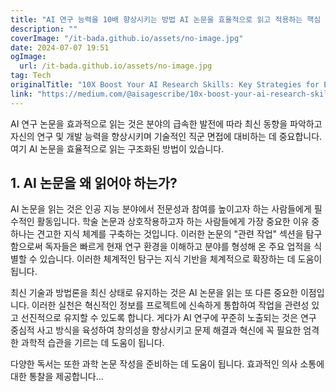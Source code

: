 ```yaml
---
title: "AI 연구 능력을 10배 향상시키는 방법 AI 논문을 효율적으로 읽고 적용하는 핵심 전략 "
description: ""
coverImage: "/it-bada.github.io/assets/no-image.jpg"
date: 2024-07-07 19:51
ogImage: 
  url: /it-bada.github.io/assets/no-image.jpg
tag: Tech
originalTitle: "10X Boost Your AI Research Skills: Key Strategies for Efficiently Reading and Applying AI Papers"
link: "https://medium.com/@aisagescribe/10x-boost-your-ai-research-skills-key-strategies-for-efficiently-reading-and-applying-ai-papers-1ffd1cae784b"
---
```



AI 연구 논문을 효과적으로 읽는 것은 분야의 급속한 발전에 따라 최신 동향을 파악하고 자신의 연구 및 개발 능력을 향상시키며 기술적인 직군 면접에 대비하는 데 중요합니다. 여기 AI 논문을 효율적으로 읽는 구조화된 방법이 있습니다.

## 1. AI 논문을 왜 읽어야 하는가?

AI 논문을 읽는 것은 인공 지능 분야에서 전문성과 참여를 높이고자 하는 사람들에게 필수적인 활동입니다. 학술 논문과 상호작용하고자 하는 사람들에게 가장 중요한 이유 중 하나는 견고한 지식 체계를 구축하는 것입니다. 이러한 논문의 "관련 작업" 섹션을 탐구함으로써 독자들은 빠르게 현재 연구 환경을 이해하고 분야를 형성해 온 주요 업적을 식별할 수 있습니다. 이러한 체계적인 탐구는 지식 기반을 체계적으로 확장하는 데 도움이 됩니다.

최신 기술과 방법론을 최신 상태로 유지하는 것은 AI 논문을 읽는 또 다른 중요한 이점입니다. 이러한 실천은 혁신적인 정보를 프로젝트에 신속하게 통합하여 작업을 관련성 있고 선진적으로 유지할 수 있도록 합니다. 게다가 AI 연구에 꾸준히 노출되는 것은 연구 중심적 사고 방식을 육성하여 창의성을 향상시키고 문제 해결과 혁신에 꼭 필요한 엄격한 과학적 습관을 기르는 데 도움이 됩니다.

<div class="content-ad"></div>

다양한 독서는 또한 과학 논문 작성을 준비하는 데 도움이 됩니다. 효과적인 의사 소통에 대한 통찰을 제공합니다...